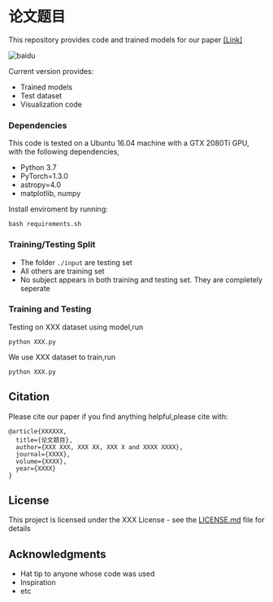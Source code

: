 # 论文题目

This repository provides code and trained models for our paper [[Link]](https://github.com/FengTaoAI/test/) <br>

![baidu](https://github.com/Fonnn/test/blob/master/images/test_image1.png)

Current version provides:  
* Trained models <br>
* Test dataset <br>
* Visualization code <br>

### Dependencies

This code is tested on a Ubuntu 16.04 machine with a GTX 2080Ti GPU, with the following dependencies,

* Python 3.7 <br>
* PyTorch=1.3.0 <br>
* astropy=4.0 <br>
* matplotlib, numpy <br>

Install enviroment by running:

```
bash requirements.sh
```

### Training/Testing Split

* The folder ```./input``` are testing set
* All others are training set
* No subject appears in both training and testing set. They are completely seperate

### Training and Testing

Testing on XXX dataset using model,run

```
python XXX.py
```

We use XXX dataset to train,run

```
python XXX.py
```

## Citation

Please cite our paper if you find anything helpful,please cite with:

```
@article{XXXXXX,
  title={论文题目},
  author={XXX XXX, XXX XX, XXX X and XXXX XXXX},
  journal={XXXX},
  volume={XXXX},
  year={XXXX}
}
```

## License

This project is licensed under the XXX License - see the [LICENSE.md](LICENSE.md) file for details

## Acknowledgments

* Hat tip to anyone whose code was used
* Inspiration
* etc
